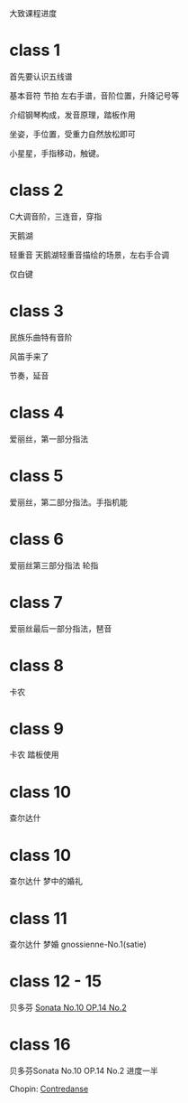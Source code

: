 大致课程进度

# class 1

首先要认识五线谱

基本音符 节拍 左右手谱，音阶位置，升降记号等

介绍钢琴构成，发音原理，踏板作用

坐姿，手位置，受重力自然放松即可

小星星，手指移动，触键。

# class 2

C大调音阶，三连音，穿指

天鹅湖

轻重音 天鹅湖轻重音描绘的场景，左右手合调

仅白键

# class 3

民族乐曲特有音阶

风笛手来了

节奏，延音

# class 4

爱丽丝，第一部分指法

# class 5

爱丽丝，第二部分指法。手指机能

# class 6

爱丽丝第三部分指法 轮指

# class 7

爱丽丝最后一部分指法，琶音

# class 8

卡农

# class 9

卡农 踏板使用

# class 10

查尔达什

# class 10

查尔达什 梦中的婚礼

# class 11

查尔达什 梦婚 gnossienne-No.1(satie)

# class 12 - 15

贝多芬 [Sonata No.10 OP.14 No.2](https://www.youtube.com/watch?v=fQqNsTUvqCY)

# class 16

贝多芬Sonata No.10 OP.14 No.2 进度一半

Chopin: [Contredanse](https://www.youtube.com/watch?v=vMB_zSYI2rc)
